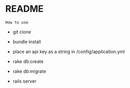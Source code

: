 # README


```
How to use
```
* git clone

* bundle install

* place an api key as a string in /config/application.yml

* rake db:create

* rake db:migrate

* rails server

